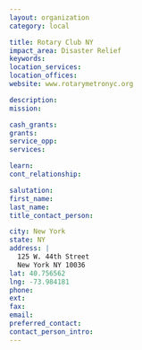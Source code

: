 ```yaml
---
layout: organization
category: local

title: Rotary Club NY
impact_area: Disaster Relief
keywords: 
location_services: 
location_offices: 
website: www.rotarymetronyc.org

description: 
mission: 

cash_grants: 
grants: 
service_opp: 
services: 

learn: 
cont_relationship: 

salutation: 
first_name: 
last_name: 
title_contact_person: 

city: New York
state: NY
address: |
  125 W. 44th Street  
  New York NY 10036
lat: 40.756562
lng: -73.984181
phone: 
ext: 
fax: 
email: 
preferred_contact: 
contact_person_intro: 
---
```

